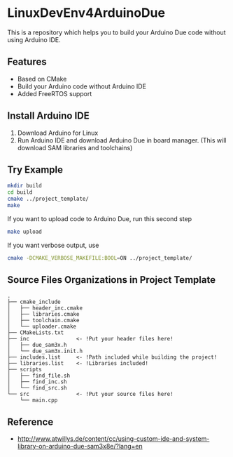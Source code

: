 # LinuxDevEnv4ArduinoDue

This is a repository which helps you to build your Arduino Due code without using Arduino IDE.

## Features

* Based on CMake
* Build your Arduino code without Arduino IDE
* Added FreeRTOS support

## Install Arduino IDE

1. Download Arduino for Linux
2. Run Arduino IDE and download Arduino Due in board manager. (This will download SAM libraries and toolchains)


## Try Example

```bash
mkdir build
cd build
cmake ../project_template/
make
```
If you want to upload code to Arduino Due, run this second step
```bash
make upload
```

If you want verbose output, use
```bash
cmake -DCMAKE_VERBOSE_MAKEFILE:BOOL=ON ../project_template/
```


## Source Files Organizations in Project Template

```
.
├── cmake_include
│   ├── header_inc.cmake
│   ├── libraries.cmake
│   ├── toolchain.cmake
│   └── uploader.cmake
├── CMakeLists.txt
├── inc               <- !Put your header files here!
│   ├── due_sam3x.h
│   └── due_sam3x.init.h
├── includes.list     <- !Path included while building the project!
├── libraries.list    <- !Libraries included!
├── scripts
│   ├── find_file.sh
│   ├── find_inc.sh
│   └── find_src.sh
└── src               <- !Put your source files here!
    └── main.cpp
```

## Reference
* http://www.atwillys.de/content/cc/using-custom-ide-and-system-library-on-arduino-due-sam3x8e/?lang=en
